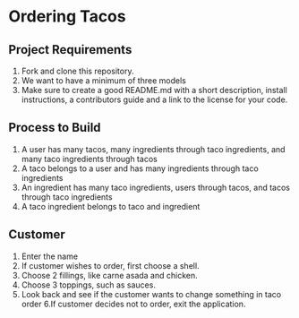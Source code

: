 # Ordering Tacos

## Project Requirements
1. Fork and clone this repository.
2. We want to have a minimum of three models
3. Make sure to create a good README.md with a short description, install instructions, a contributors guide and a link to the license for your code.

## Process to Build 
1. A user has many tacos, many ingredients through taco ingredients, and many taco ingredients through tacos
2. A taco belongs to a user and has many ingredients through taco ingredients
3. An ingredient has many taco ingredients, users through tacos, and tacos through taco ingredients
4. A taco ingredient belongs to taco and ingredient

## Customer
1. Enter the name 
2. If customer wishes to order, first choose a shell. 
3. Choose 2 fillings, like carne asada and chicken. 
4. Choose 3 toppings, such as sauces. 
5. Look back and see if the customer wants to change something in taco order
6.If customer decides not to order, exit the application. 
